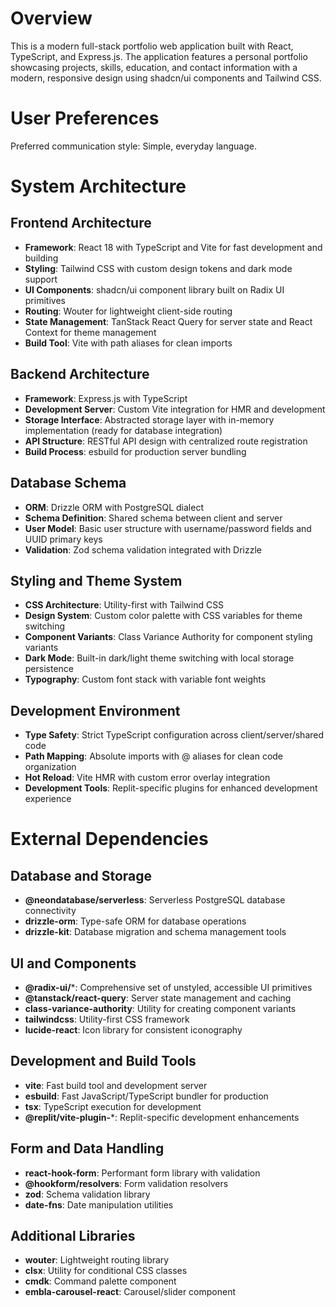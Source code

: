 # Overview

This is a modern full-stack portfolio web application built with React, TypeScript, and Express.js. The application features a personal portfolio showcasing projects, skills, education, and contact information with a modern, responsive design using shadcn/ui components and Tailwind CSS.

# User Preferences

Preferred communication style: Simple, everyday language.

# System Architecture

## Frontend Architecture
- **Framework**: React 18 with TypeScript and Vite for fast development and building
- **Styling**: Tailwind CSS with custom design tokens and dark mode support
- **UI Components**: shadcn/ui component library built on Radix UI primitives
- **Routing**: Wouter for lightweight client-side routing
- **State Management**: TanStack React Query for server state and React Context for theme management
- **Build Tool**: Vite with path aliases for clean imports

## Backend Architecture
- **Framework**: Express.js with TypeScript
- **Development Server**: Custom Vite integration for HMR and development
- **Storage Interface**: Abstracted storage layer with in-memory implementation (ready for database integration)
- **API Structure**: RESTful API design with centralized route registration
- **Build Process**: esbuild for production server bundling

## Database Schema
- **ORM**: Drizzle ORM with PostgreSQL dialect
- **Schema Definition**: Shared schema between client and server
- **User Model**: Basic user structure with username/password fields and UUID primary keys
- **Validation**: Zod schema validation integrated with Drizzle

## Styling and Theme System
- **CSS Architecture**: Utility-first with Tailwind CSS
- **Design System**: Custom color palette with CSS variables for theme switching
- **Component Variants**: Class Variance Authority for component styling variants
- **Dark Mode**: Built-in dark/light theme switching with local storage persistence
- **Typography**: Custom font stack with variable font weights

## Development Environment
- **Type Safety**: Strict TypeScript configuration across client/server/shared code
- **Path Mapping**: Absolute imports with @ aliases for clean code organization
- **Hot Reload**: Vite HMR with custom error overlay integration
- **Development Tools**: Replit-specific plugins for enhanced development experience

# External Dependencies

## Database and Storage
- **@neondatabase/serverless**: Serverless PostgreSQL database connectivity
- **drizzle-orm**: Type-safe ORM for database operations
- **drizzle-kit**: Database migration and schema management tools

## UI and Components
- **@radix-ui/***: Comprehensive set of unstyled, accessible UI primitives
- **@tanstack/react-query**: Server state management and caching
- **class-variance-authority**: Utility for creating component variants
- **tailwindcss**: Utility-first CSS framework
- **lucide-react**: Icon library for consistent iconography

## Development and Build Tools
- **vite**: Fast build tool and development server
- **esbuild**: Fast JavaScript/TypeScript bundler for production
- **tsx**: TypeScript execution for development
- **@replit/vite-plugin-***: Replit-specific development enhancements

## Form and Data Handling
- **react-hook-form**: Performant form library with validation
- **@hookform/resolvers**: Form validation resolvers
- **zod**: Schema validation library
- **date-fns**: Date manipulation utilities

## Additional Libraries
- **wouter**: Lightweight routing library
- **clsx**: Utility for conditional CSS classes
- **cmdk**: Command palette component
- **embla-carousel-react**: Carousel/slider component